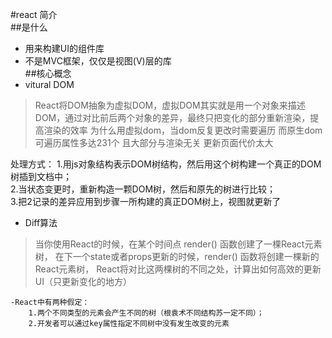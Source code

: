 #react 简介  
##是什么  
- 用来构建UI的组件库  
- 不是MVC框架，仅仅是视图(V)层的库  
##核心概念  
- vitural DOM 
> React将DOM抽象为虚拟DOM，虚拟DOM其实就是用一个对象来描述DOM，通过对比前后两个对象的差异，最终只把变化的部分重新渲染，提高渲染的效率
为什么用虚拟dom，当dom反复更改时需要遍历 而原生dom可遍历属性多达231个 且大部分与渲染无关 更新页面代价太大  

处理方式：
1.用js对象结构表示DOM树结构，然后用这个树构建一个真正的DOM树插到文档中；  
2.当状态变更时，重新构造一颗DOM树，然后和原先的树进行比较；  
3.把2记录的差异应用到步骤一所构建的真正DOM树上，视图就更新了  
- Diff算法  
>当你使用React的时候，在某个时间点 render() 函数创建了一棵React元素树，
在下一个state或者props更新的时候，render() 函数将创建一棵新的React元素树，
React将对比这两棵树的不同之处，计算出如何高效的更新UI（只更新变化的地方）  

    -React中有两种假定：
        1.两个不同类型的元素会产生不同的树（根袁术不同结构苏一定不同）；  
        2.开发者可以通过key属性指定不同树中没有发生改变的元素 
        